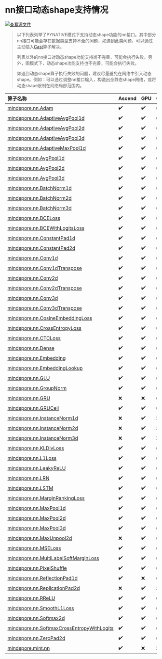# nn接口动态shape支持情况

[![查看源文件](https://mindspore-website.obs.cn-north-4.myhuaweicloud.com/website-images/r2.6.0/resource/_static/logo_source.svg)](https://gitee.com/mindspore/docs/blob/r2.6.0/docs/mindspore/source_zh_cn/api_python/dynamic_shape_nn.md)

> 以下列表列举了PYNATIVE模式下支持动态shape功能的nn接口。其中部分nn接口可能会存在数据类型支持不全的问题，如遇到此类问题，可以通过主动插入[Cast](https://www.mindspore.cn/docs/zh-CN/r2.6.0/api_python/ops/mindspore.ops.Cast.html)算子解决。
>
> 列表以外的nn接口对动态shape功能支持尚不完善，可能会执行失败。另外，图模式下，动态shape功能支持也不完善，可能会执行失败。
>
> 如遇到动态shape算子执行失败的问题，建议尽量避免在网络中引入动态shape。例如：可以通过调整nn接口输入，构造出全静态shape网络，或将动态shape限制在网络局部范围内。

| 算子名称  | Ascend |  GPU  |   CPU  |
| :--- |:-------- | :------- |:---------|
|[mindspore.nn.Adam](https://www.mindspore.cn/docs/zh-CN/r2.6.0/api_python/nn/mindspore.nn.Adam.html)|✔️|✔️|✔️|
|[mindspore.nn.AdaptiveAvgPool1d](https://www.mindspore.cn/docs/zh-CN/r2.6.0/api_python/nn/mindspore.nn.AdaptiveAvgPool1d.html)|✔️|✔️|✔️|
|[mindspore.nn.AdaptiveAvgPool2d](https://www.mindspore.cn/docs/zh-CN/r2.6.0/api_python/nn/mindspore.nn.AdaptiveAvgPool2d.html)|✔️|✔️|✔️|
|[mindspore.nn.AdaptiveAvgPool3d](https://www.mindspore.cn/docs/zh-CN/r2.6.0/api_python/nn/mindspore.nn.AdaptiveAvgPool3d.html)|✔️|✔️|✔️|
|[mindspore.nn.AdaptiveMaxPool1d](https://www.mindspore.cn/docs/zh-CN/r2.6.0/api_python/nn/mindspore.nn.AdaptiveMaxPool1d.html)|✔️|✔️|✔️|
|[mindspore.nn.AvgPool1d](https://www.mindspore.cn/docs/zh-CN/r2.6.0/api_python/nn/mindspore.nn.AvgPool1d.html)|✔️|✔️|✔️|
|[mindspore.nn.AvgPool2d](https://www.mindspore.cn/docs/zh-CN/r2.6.0/api_python/nn/mindspore.nn.AvgPool2d.html)|✔️|✔️|✔️|
|[mindspore.nn.AvgPool3d](https://www.mindspore.cn/docs/zh-CN/r2.6.0/api_python/nn/mindspore.nn.AvgPool3d.html)|✔️|✔️|✔️|
|[mindspore.nn.BatchNorm1d](https://www.mindspore.cn/docs/zh-CN/r2.6.0/api_python/nn/mindspore.nn.BatchNorm1d.html)|✔️|✔️|✔️|
|[mindspore.nn.BatchNorm2d](https://www.mindspore.cn/docs/zh-CN/r2.6.0/api_python/nn/mindspore.nn.BatchNorm2d.html)|✔️|✔️|✔️|
|[mindspore.nn.BatchNorm3d](https://www.mindspore.cn/docs/zh-CN/r2.6.0/api_python/nn/mindspore.nn.BatchNorm3d.html)|✔️|✔️|✔️|
|[mindspore.nn.BCELoss](https://www.mindspore.cn/docs/zh-CN/r2.6.0/api_python/nn/mindspore.nn.BCELoss.html)|✔️|✔️|✔️|
|[mindspore.nn.BCEWithLogitsLoss](https://www.mindspore.cn/docs/zh-CN/r2.6.0/api_python/nn/mindspore.nn.BCEWithLogitsLoss.html)|✔️|✔️|✔️|
|[mindspore.nn.ConstantPad1d](https://www.mindspore.cn/docs/zh-CN/r2.6.0/api_python/nn/mindspore.nn.ConstantPad1d.html)|✔️|✔️|✔️|
|[mindspore.nn.ConstantPad2d](https://www.mindspore.cn/docs/zh-CN/r2.6.0/api_python/nn/mindspore.nn.ConstantPad2d.html)|✔️|✔️|✔️|
|[mindspore.nn.Conv1d](https://www.mindspore.cn/docs/zh-CN/r2.6.0/api_python/nn/mindspore.nn.Conv1d.html)|✔️|✔️|✔️|
|[mindspore.nn.Conv1dTranspose](https://www.mindspore.cn/docs/zh-CN/r2.6.0/api_python/nn/mindspore.nn.Conv1dTranspose.html)|✔️|✔️|✔️|
|[mindspore.nn.Conv2d](https://www.mindspore.cn/docs/zh-CN/r2.6.0/api_python/nn/mindspore.nn.Conv2d.html)|✔️|✔️|✔️|
|[mindspore.nn.Conv2dTranspose](https://www.mindspore.cn/docs/zh-CN/r2.6.0/api_python/nn/mindspore.nn.Conv2dTranspose.html)|✔️|✔️|✔️|
|[mindspore.nn.Conv3d](https://www.mindspore.cn/docs/zh-CN/r2.6.0/api_python/nn/mindspore.nn.Conv3d.html)|✔️|✔️|✔️|
|[mindspore.nn.Conv3dTranspose](https://www.mindspore.cn/docs/zh-CN/r2.6.0/api_python/nn/mindspore.nn.Conv3dTranspose.html)|✔️|✔️|✔️|
|[mindspore.nn.CosineEmbeddingLoss](https://www.mindspore.cn/docs/zh-CN/r2.6.0/api_python/nn/mindspore.nn.CosineEmbeddingLoss.html)|✔️|✔️|✔️|
|[mindspore.nn.CrossEntropyLoss](https://www.mindspore.cn/docs/zh-CN/r2.6.0/api_python/nn/mindspore.nn.CrossEntropyLoss.html)|✔️|✔️|✔️|
|[mindspore.nn.CTCLoss](https://www.mindspore.cn/docs/zh-CN/r2.6.0/api_python/nn/mindspore.nn.CTCLoss.html)|✔️|✔️|✔️|
|[mindspore.nn.Dense](https://www.mindspore.cn/docs/zh-CN/r2.6.0/api_python/nn/mindspore.nn.Dense.html)|✔️|✔️|✔️|
|[mindspore.nn.Embedding](https://www.mindspore.cn/docs/zh-CN/r2.6.0/api_python/nn/mindspore.nn.Embedding.html)|✔️|✔️|✔️|
|[mindspore.nn.EmbeddingLookup](https://www.mindspore.cn/docs/zh-CN/r2.6.0/api_python/nn/mindspore.nn.EmbeddingLookup.html)|✔️|✔️|✔️|
|[mindspore.nn.GLU](https://www.mindspore.cn/docs/zh-CN/r2.6.0/api_python/nn/mindspore.nn.GLU.html)|✔️|✔️|✔️|
|[mindspore.nn.GroupNorm](https://www.mindspore.cn/docs/zh-CN/r2.6.0/api_python/nn/mindspore.nn.GroupNorm.html)|✔️|✔️|✔️|
|[mindspore.nn.GRU](https://www.mindspore.cn/docs/zh-CN/r2.6.0/api_python/nn/mindspore.nn.GRU.html)|❌|❌|✔️|
|[mindspore.nn.GRUCell](https://www.mindspore.cn/docs/zh-CN/r2.6.0/api_python/nn/mindspore.nn.GRUCell.html)|✔️|✔️|✔️|
|[mindspore.nn.InstanceNorm1d](https://www.mindspore.cn/docs/zh-CN/r2.6.0/api_python/nn/mindspore.nn.InstanceNorm1d.html)|❌|✔️|❌|
|[mindspore.nn.InstanceNorm2d](https://www.mindspore.cn/docs/zh-CN/r2.6.0/api_python/nn/mindspore.nn.InstanceNorm2d.html)|❌|✔️|❌|
|[mindspore.nn.InstanceNorm3d](https://www.mindspore.cn/docs/zh-CN/r2.6.0/api_python/nn/mindspore.nn.InstanceNorm3d.html)|❌|✔️|❌|
|[mindspore.nn.KLDivLoss](https://www.mindspore.cn/docs/zh-CN/r2.6.0/api_python/nn/mindspore.nn.KLDivLoss.html)|✔️|✔️|✔️|
|[mindspore.nn.L1Loss](https://www.mindspore.cn/docs/zh-CN/r2.6.0/api_python/nn/mindspore.nn.L1Loss.html)|✔️|✔️|✔️|
|[mindspore.nn.LeakyReLU](https://www.mindspore.cn/docs/zh-CN/r2.6.0/api_python/nn/mindspore.nn.LeakyReLU.html)|✔️|✔️|✔️|
|[mindspore.nn.LRN](https://www.mindspore.cn/docs/zh-CN/r2.6.0/api_python/nn/mindspore.nn.LRN.html)|✔️|✔️|✔️|
|[mindspore.nn.LSTM](https://www.mindspore.cn/docs/zh-CN/r2.6.0/api_python/nn/mindspore.nn.LSTM.html)|✔️|✔️|✔️|
|[mindspore.nn.MarginRankingLoss](https://www.mindspore.cn/docs/zh-CN/r2.6.0/api_python/nn/mindspore.nn.MarginRankingLoss.html)|✔️|✔️|✔️|
|[mindspore.nn.MaxPool1d](https://www.mindspore.cn/docs/zh-CN/r2.6.0/api_python/nn/mindspore.nn.MaxPool1d.html)|✔️|✔️|✔️|
|[mindspore.nn.MaxPool2d](https://www.mindspore.cn/docs/zh-CN/r2.6.0/api_python/nn/mindspore.nn.MaxPool2d.html)|✔️|✔️|✔️|
|[mindspore.nn.MaxPool3d](https://www.mindspore.cn/docs/zh-CN/r2.6.0/api_python/nn/mindspore.nn.MaxPool3d.html)|✔️|✔️|✔️|
|[mindspore.nn.MaxUnpool2d](https://www.mindspore.cn/docs/zh-CN/r2.6.0/api_python/nn/mindspore.nn.MaxUnpool2d.html)|❌|✔️|✔️|
|[mindspore.nn.MSELoss](https://www.mindspore.cn/docs/zh-CN/r2.6.0/api_python/nn/mindspore.nn.MSELoss.html)|✔️|✔️|✔️|
|[mindspore.nn.MultiLabelSoftMarginLoss](https://www.mindspore.cn/docs/zh-CN/r2.6.0/api_python/nn/mindspore.nn.MultiLabelSoftMarginLoss.html)|✔️|✔️|✔️|
|[mindspore.nn.PixelShuffle](https://www.mindspore.cn/docs/zh-CN/r2.6.0/api_python/nn/mindspore.nn.PixelShuffle.html)|✔️|✔️|✔️|
|[mindspore.nn.ReflectionPad1d](https://www.mindspore.cn/docs/zh-CN/r2.6.0/api_python/nn/mindspore.nn.ReflectionPad1d.html)|✔️|❌|✔️|
|[mindspore.nn.ReplicationPad2d](https://www.mindspore.cn/docs/zh-CN/r2.6.0/api_python/nn/mindspore.nn.ReplicationPad2d.html)|❌|✔️|❌|
|[mindspore.nn.RReLU](https://www.mindspore.cn/docs/zh-CN/r2.6.0/api_python/nn/mindspore.nn.RReLU.html)|✔️|✔️|✔️|
|[mindspore.nn.SmoothL1Loss](https://www.mindspore.cn/docs/zh-CN/r2.6.0/api_python/nn/mindspore.nn.SmoothL1Loss.html)|✔️|✔️|✔️|
|[mindspore.nn.Softmax2d](https://www.mindspore.cn/docs/zh-CN/r2.6.0/api_python/nn/mindspore.nn.Softmax2d.html)|✔️|✔️|✔️|
|[mindspore.nn.SoftmaxCrossEntropyWithLogits](https://www.mindspore.cn/docs/zh-CN/r2.6.0/api_python/nn/mindspore.nn.SoftmaxCrossEntropyWithLogits.html)|✔️|✔️|✔️|
|[mindspore.nn.ZeroPad2d](https://www.mindspore.cn/docs/zh-CN/r2.6.0/api_python/nn/mindspore.nn.ZeroPad2d.html)|✔️|✔️|✔️|
|[mindspore.mint.nn](https://www.mindspore.cn/docs/zh-CN/r2.6.0/api_python/mindspore.mint.html#mindspore-mint-nn)|✔️|❌|❌|
